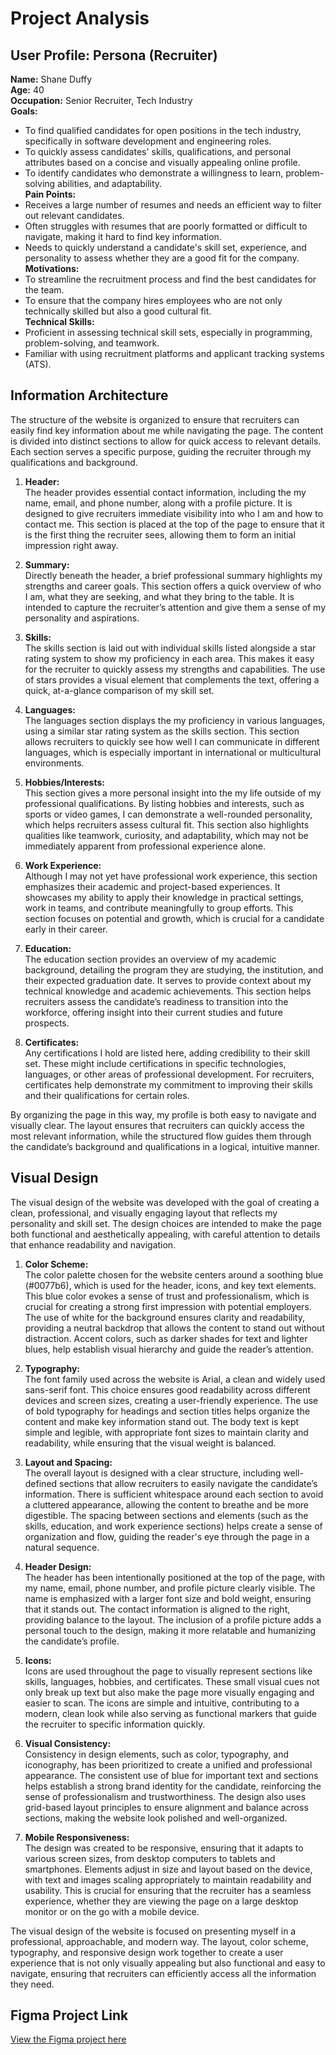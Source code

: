 # Project Analysis

## User Profile: Persona (Recruiter)

**Name:** Shane Duffy  
**Age:** 40  
**Occupation:** Senior Recruiter, Tech Industry  
**Goals:**  
- To find qualified candidates for open positions in the tech industry, specifically in software development and engineering roles.  
- To quickly assess candidates' skills, qualifications, and personal attributes based on a concise and visually appealing online profile.  
- To identify candidates who demonstrate a willingness to learn, problem-solving abilities, and adaptability.  
**Pain Points:**  
- Receives a large number of resumes and needs an efficient way to filter out relevant candidates.  
- Often struggles with resumes that are poorly formatted or difficult to navigate, making it hard to find key information.  
- Needs to quickly understand a candidate's skill set, experience, and personality to assess whether they are a good fit for the company.  
**Motivations:**  
- To streamline the recruitment process and find the best candidates for the team.  
- To ensure that the company hires employees who are not only technically skilled but also a good cultural fit.  
**Technical Skills:**  
- Proficient in assessing technical skill sets, especially in programming, problem-solving, and teamwork.  
- Familiar with using recruitment platforms and applicant tracking systems (ATS).

## Information Architecture

The structure of the website is organized to ensure that recruiters can easily find key information about me while navigating the page. The content is divided into distinct sections to allow for quick access to relevant details. Each section serves a specific purpose, guiding the recruiter through my qualifications and background.

1. **Header:**  
   The header provides essential contact information, including the my name, email, and phone number, along with a profile picture. It is designed to give recruiters immediate visibility into who I am and how to contact me. This section is placed at the top of the page to ensure that it is the first thing the recruiter sees, allowing them to form an initial impression right away.

2. **Summary:**  
   Directly beneath the header, a brief professional summary highlights my strengths and career goals. This section offers a quick overview of who I am, what they are seeking, and what they bring to the table. It is intended to capture the recruiter’s attention and give them a sense of my personality and aspirations.

3. **Skills:**  
   The skills section is laid out with individual skills listed alongside a star rating system to show my proficiency in each area. This makes it easy for the recruiter to quickly assess my strengths and capabilities. The use of stars provides a visual element that complements the text, offering a quick, at-a-glance comparison of my skill set.

4. **Languages:**  
   The languages section displays the my proficiency in various languages, using a similar star rating system as the skills section. This section allows recruiters to quickly see how well I can communicate in different languages, which is especially important in international or multicultural environments.

5. **Hobbies/Interests:**  
   This section gives a more personal insight into the my life outside of my professional qualifications. By listing hobbies and interests, such as sports or video games, I can demonstrate a well-rounded personality, which helps recruiters assess cultural fit. This section also highlights qualities like teamwork, curiosity, and adaptability, which may not be immediately apparent from professional experience alone.

6. **Work Experience:**  
   Although I may not yet have professional work experience, this section emphasizes their academic and project-based experiences. It showcases my ability to apply their knowledge in practical settings, work in teams, and contribute meaningfully to group efforts. This section focuses on potential and growth, which is crucial for a candidate early in their career.

7. **Education:**  
   The education section provides an overview of my academic background, detailing the program they are studying, the institution, and their expected graduation date. It serves to provide context about my technical knowledge and academic achievements. This section helps recruiters assess the candidate’s readiness to transition into the workforce, offering insight into their current studies and future prospects.

8. **Certificates:**  
   Any certifications I hold are listed here, adding credibility to their skill set. These might include certifications in specific technologies, languages, or other areas of professional development. For recruiters, certificates help demonstrate my commitment to improving their skills and their qualifications for certain roles.

By organizing the page in this way, my profile is both easy to navigate and visually clear. The layout ensures that recruiters can quickly access the most relevant information, while the structured flow guides them through the candidate’s background and qualifications in a logical, intuitive manner.

## Visual Design

The visual design of the website was developed with the goal of creating a clean, professional, and visually engaging layout that reflects my personality and skill set. The design choices are intended to make the page both functional and aesthetically appealing, with careful attention to details that enhance readability and navigation.

1. **Color Scheme:**  
   The color palette chosen for the website centers around a soothing blue (#0077b6), which is used for the header, icons, and key text elements. This blue color evokes a sense of trust and professionalism, which is crucial for creating a strong first impression with potential employers. The use of white for the background ensures clarity and readability, providing a neutral backdrop that allows the content to stand out without distraction. Accent colors, such as darker shades for text and lighter blues, help establish visual hierarchy and guide the reader’s attention.

2. **Typography:**  
   The font family used across the website is Arial, a clean and widely used sans-serif font. This choice ensures good readability across different devices and screen sizes, creating a user-friendly experience. The use of bold typography for headings and section titles 
 helps organize the content and make key information stand out. The body text is kept simple and legible, with appropriate font sizes to maintain clarity and readability, while ensuring that the visual weight is balanced.

3. **Layout and Spacing:**  
   The overall layout is designed with a clear structure, including well-defined sections that allow recruiters to easily navigate the candidate’s information. There is sufficient whitespace around each section to avoid a cluttered appearance, allowing the content to breathe and be more digestible. The spacing between sections and elements (such as the skills, education, and work experience sections) helps create a sense of organization and flow, guiding the reader's eye through the page in a natural sequence.

4. **Header Design:**  
   The header has been intentionally positioned at the top of the page, with my name, email, phone number, and profile picture clearly visible. The name is emphasized with a larger font size and bold weight, ensuring that it stands out. The contact information is aligned to the right, providing balance to the layout. The inclusion of a profile picture adds a personal touch to the design, making it more relatable and humanizing the candidate’s profile.

5. **Icons:**  
   Icons are used throughout the page to visually represent sections like skills, languages, hobbies, and certificates. These small visual cues not only break up text but also make the page more visually engaging and easier to scan. The icons are simple and intuitive, contributing to a modern, clean look while also serving as functional markers that guide the recruiter to specific information quickly.

6. **Visual Consistency:**  
   Consistency in design elements, such as color, typography, and iconography, has been prioritized to create a unified and professional appearance. The consistent use of blue for important text and sections helps establish a strong brand identity for the candidate, reinforcing the sense of professionalism and trustworthiness. The design also uses grid-based layout principles to ensure alignment and balance across sections, making the website look polished and well-organized.

7. **Mobile Responsiveness:**  
   The design was created to be responsive, ensuring that it adapts to various screen sizes, from desktop computers to tablets and smartphones. Elements adjust in size and layout based on the device, with text and images scaling appropriately to maintain readability and usability. This is crucial for ensuring that the recruiter has a seamless experience, whether they are viewing the page on a large desktop monitor or on the go with a mobile device.

The visual design of the website is focused on presenting myself in a professional, approachable, and modern way. The layout, color scheme, typography, and responsive design work together to create a user experience that is not only visually appealing but also functional and easy to navigate, ensuring that recruiters can efficiently access all the information they need.

## Figma Project Link

[View the Figma project here](https://www.figma.com/design/TAozIftXsgf29o0NnpoDUB/CV?node-id=0-1&m=dev&t=OeTFLW4mucTLHe9a-1)

